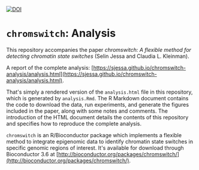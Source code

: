 [![DOI](https://zenodo.org/badge/103428474.svg)](https://zenodo.org/badge/latestdoi/103428474)

# `chromswitch`: Analysis

This repository accompanies the paper *chromswitch: A flexible method for detecting chromatin state switches* (Selin Jessa and Claudia L. Kleinman).

A report of the complete analysis: [https://sjessa.github.io/chromswitch-analysis/analysis.html](https://sjessa.github.io/chromswitch-analysis/analysis.html).

That's simply a rendered version of the `analysis.html` file in this repository, which is generated by `analysis.Rmd`. The R Markdown document contains the code to download the data, run experiments, and generate the figures included in the paper, along with some notes and comments. The introduction of the HTML document details the contents of this repository and specifies how to reproduce the complete analysis.

`chromswitch` is an R/Bioconductor package which implements a flexible method to integrate epigenomic data to identify chromatin state switches in specific genomic regions of interest. It's available for download through Bioconductor 3.6 at [http://bioconductor.org/packages/chromswitch/](http://bioconductor.org/packages/chromswitch/).

